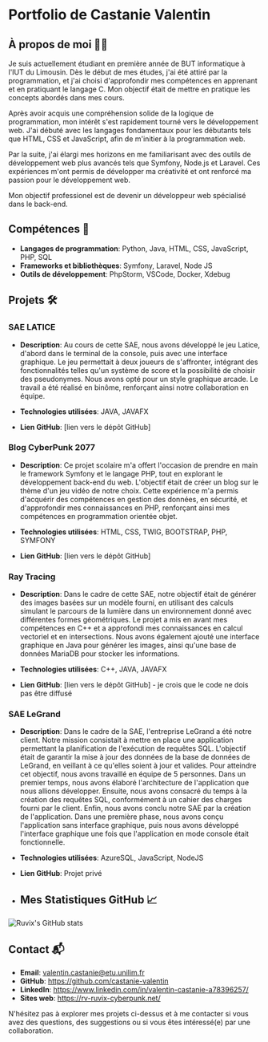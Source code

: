 # Portfolio de Castanie Valentin

## À propos de moi 👨‍💻
Je suis actuellement étudiant en première année de BUT informatique à l'IUT du Limousin. Dès le début de mes études, j'ai été attiré par la programmation, et j'ai choisi d'approfondir mes compétences en apprenant et en pratiquant le langage C. Mon objectif était de mettre en pratique les concepts abordés dans mes cours.

Après avoir acquis une compréhension solide de la logique de programmation, mon intérêt s'est rapidement tourné vers le développement web. J'ai débuté avec les langages fondamentaux pour les débutants tels que HTML, CSS et JavaScript, afin de m'initier à la programmation web.

Par la suite, j'ai élargi mes horizons en me familiarisant avec des outils de développement web plus avancés tels que Symfony, Node.js et Laravel. Ces expériences m'ont permis de développer ma créativité et ont renforcé ma passion pour le développement web.

Mon objectif professionel est de devenir un développeur web spécialisé dans le back-end.

## Compétences 🚀
- **Langages de programmation**: Python, Java, HTML, CSS, JavaScript, PHP, SQL
- **Frameworks et bibliothèques**: Symfony, Laravel, Node JS
- **Outils de développement**: PhpStorm, VSCode, Docker, Xdebug 


## Projets 🛠️

### SAE LATICE
- **Description**:  Au cours de cette SAE, nous avons développé le jeu Latice, d'abord dans le terminal de la console, puis avec une interface graphique. Le jeu permettait à deux joueurs de s'affronter, intégrant des fonctionnalités telles qu'un système de score et la possibilité de choisir des pseudonymes. Nous avons opté pour un style graphique arcade. Le travail a été réalisé en binôme, renforçant ainsi notre collaboration en équipe.


- **Technologies utilisées**: JAVA, JAVAFX
- **Lien GitHub**: [lien vers le dépôt GitHub]

### Blog CyberPunk 2077
- **Description**: Ce projet scolaire m'a offert l'occasion de prendre en main le framework Symfony et le langage PHP, tout en explorant le développement back-end du web. L'objectif était de créer un blog sur le thème d'un jeu vidéo de notre choix. Cette expérience m'a permis d'acquérir des compétences en gestion des données, en sécurité, et d'approfondir mes connaissances en PHP, renforçant ainsi mes compétences en programmation orientée objet.


- **Technologies utilisées**: HTML, CSS, TWIG, BOOTSTRAP, PHP, SYMFONY
- **Lien GitHub**: [lien vers le dépôt GitHub] 

### Ray Tracing
- **Description**: Dans le cadre de cette SAE, notre objectif était de générer des images basées sur un modèle fourni, en utilisant des calculs simulant le parcours de la lumière dans un environnement donné avec différentes formes géométriques. Le projet a mis en avant mes compétences en C++ et a approfondi mes connaissances en calcul vectoriel et en intersections. Nous avons également ajouté une interface graphique en Java pour générer les images, ainsi qu'une base de données MariaDB pour stocker les informations.


- **Technologies utilisées**: C++, JAVA, JAVAFX
- **Lien GitHub**: [lien vers le dépôt GitHub] - je crois que le code ne dois pas être diffusé

### SAE LeGrand
- **Description**: Dans le cadre de la SAE, l'entreprise LeGrand a été notre client. Notre mission consistait à mettre en place une application permettant la planification de l'exécution de requêtes SQL. L'objectif était de garantir la mise à jour des données de la base de données de LeGrand, en veillant à ce qu'elles soient à jour et valides. Pour atteindre cet objectif, nous avons travaillé en équipe de 5 personnes.
Dans un premier temps, nous avons élaboré l'architecture de l'application que nous allions développer. Ensuite, nous avons consacré du temps à la création des requêtes SQL, conformément à un cahier des charges fourni par le client. Enfin, nous avons conclu notre SAE par la création de l'application. Dans une première phase, nous avons conçu l'application sans interface graphique, puis nous avons développé l'interface graphique une fois que l'application en mode console était fonctionnelle.


- **Technologies utilisées**: AzureSQL, JavaScript, NodeJS
- **Lien GitHub**: Projet privé

- ## Mes Statistiques GitHub 📈

![Ruvix's GitHub stats](https://github-readme-stats.vercel.app/api?username=castanie-valentin/&show_icons=true&theme=auto)


## Contact 📬
- **Email**: valentin.castanie@etu.unilim.fr
- **GitHub**: https://github.com/castanie-valentin
- **LinkedIn**: https://www.linkedin.com/in/valentin-castanie-a78396257/
- **Sites web**: https://rv-ruvix-cyberpunk.net/

N'hésitez pas à explorer mes projets ci-dessus et à me contacter si vous avez des questions, des suggestions ou si vous êtes intéressé(e) par une collaboration.
